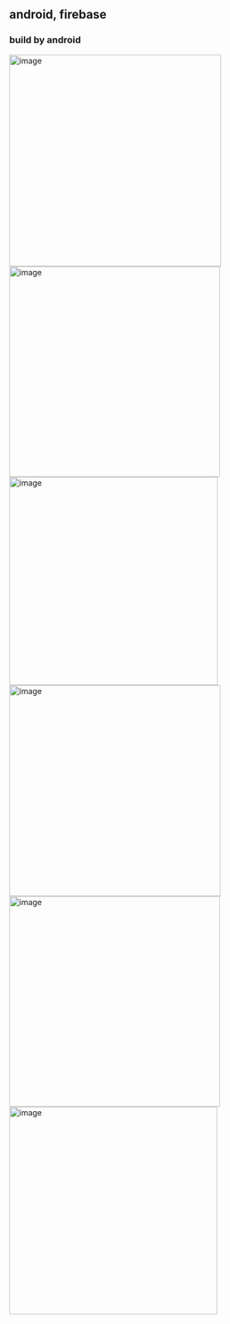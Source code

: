 ## android, firebase
### build by android

<img width="380" alt="image" src="https://github.com/yyfyyfstudy1/schoolAssistantGPT/assets/88156048/180085ff-dcbc-4a7e-a62f-974396fea4bb">
<img width="378" alt="image" src="https://github.com/yyfyyfstudy1/schoolAssistantGPT/assets/88156048/21713299-3d7a-4e55-bd09-6ae904d46b4d">
<img width="374" alt="image" src="https://github.com/yyfyyfstudy1/schoolAssistantGPT/assets/88156048/317d9a9a-86a4-44a0-ae28-9e398bb1c5f2">
<img width="379" alt="image" src="https://github.com/yyfyyfstudy1/schoolAssistantGPT/assets/88156048/f7eb362a-a9d9-45f2-861e-3bd438f21b22">

<img width="378" alt="image" src="https://github.com/yyfyyfstudy1/schoolAssistantGPT/assets/88156048/1e212420-9cb8-4afb-a395-dc70ed858ec7">
<img width="373" alt="image" src="https://github.com/yyfyyfstudy1/schoolAssistantGPT/assets/88156048/d6705311-c5e4-4f99-b281-1b322929e426">
